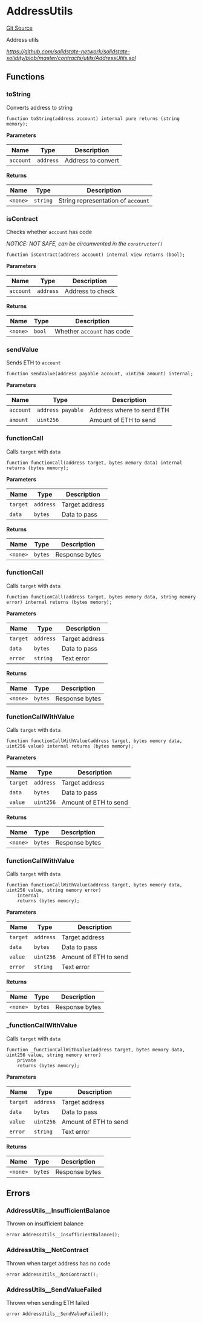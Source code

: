 # AddressUtils
[Git Source](https://github.com/ubiquity/ubiquity-dollar/blob/7de99efbd24b43cb89b03b0f63c9241a23e6a660/src/dollar/libraries/AddressUtils.sol)

Address utils

*https://github.com/solidstate-network/solidstate-solidity/blob/master/contracts/utils/AddressUtils.sol*


## Functions
### toString

Converts address to string


```solidity
function toString(address account) internal pure returns (string memory);
```
**Parameters**

|Name|Type|Description|
|----|----|-----------|
|`account`|`address`|Address to convert|

**Returns**

|Name|Type|Description|
|----|----|-----------|
|`<none>`|`string`|String representation of `account`|


### isContract

Checks whether `account` has code

*NOTICE: NOT SAFE, can be circumvented in the `constructor()`*


```solidity
function isContract(address account) internal view returns (bool);
```
**Parameters**

|Name|Type|Description|
|----|----|-----------|
|`account`|`address`|Address to check|

**Returns**

|Name|Type|Description|
|----|----|-----------|
|`<none>`|`bool`|Whether `account` has code|


### sendValue

Sends ETH to `account`


```solidity
function sendValue(address payable account, uint256 amount) internal;
```
**Parameters**

|Name|Type|Description|
|----|----|-----------|
|`account`|`address payable`|Address where to send ETH|
|`amount`|`uint256`|Amount of ETH to send|


### functionCall

Calls `target` with `data`


```solidity
function functionCall(address target, bytes memory data) internal returns (bytes memory);
```
**Parameters**

|Name|Type|Description|
|----|----|-----------|
|`target`|`address`|Target address|
|`data`|`bytes`|Data to pass|

**Returns**

|Name|Type|Description|
|----|----|-----------|
|`<none>`|`bytes`|Response bytes|


### functionCall

Calls `target` with `data`


```solidity
function functionCall(address target, bytes memory data, string memory error) internal returns (bytes memory);
```
**Parameters**

|Name|Type|Description|
|----|----|-----------|
|`target`|`address`|Target address|
|`data`|`bytes`|Data to pass|
|`error`|`string`|Text error|

**Returns**

|Name|Type|Description|
|----|----|-----------|
|`<none>`|`bytes`|Response bytes|


### functionCallWithValue

Calls `target` with `data`


```solidity
function functionCallWithValue(address target, bytes memory data, uint256 value) internal returns (bytes memory);
```
**Parameters**

|Name|Type|Description|
|----|----|-----------|
|`target`|`address`|Target address|
|`data`|`bytes`|Data to pass|
|`value`|`uint256`|Amount of ETH to send|

**Returns**

|Name|Type|Description|
|----|----|-----------|
|`<none>`|`bytes`|Response bytes|


### functionCallWithValue

Calls `target` with `data`


```solidity
function functionCallWithValue(address target, bytes memory data, uint256 value, string memory error)
    internal
    returns (bytes memory);
```
**Parameters**

|Name|Type|Description|
|----|----|-----------|
|`target`|`address`|Target address|
|`data`|`bytes`|Data to pass|
|`value`|`uint256`|Amount of ETH to send|
|`error`|`string`|Text error|

**Returns**

|Name|Type|Description|
|----|----|-----------|
|`<none>`|`bytes`|Response bytes|


### _functionCallWithValue

Calls `target` with `data`


```solidity
function _functionCallWithValue(address target, bytes memory data, uint256 value, string memory error)
    private
    returns (bytes memory);
```
**Parameters**

|Name|Type|Description|
|----|----|-----------|
|`target`|`address`|Target address|
|`data`|`bytes`|Data to pass|
|`value`|`uint256`|Amount of ETH to send|
|`error`|`string`|Text error|

**Returns**

|Name|Type|Description|
|----|----|-----------|
|`<none>`|`bytes`|Response bytes|


## Errors
### AddressUtils__InsufficientBalance
Thrown on insufficient balance


```solidity
error AddressUtils__InsufficientBalance();
```

### AddressUtils__NotContract
Thrown when target address has no code


```solidity
error AddressUtils__NotContract();
```

### AddressUtils__SendValueFailed
Thrown when sending ETH failed


```solidity
error AddressUtils__SendValueFailed();
```

